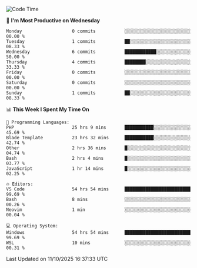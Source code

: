 <!--START_SECTION:waka-->
![Code Time](http://img.shields.io/badge/Code%20Time-6%2C101%20hrs%2052%20mins-blue)

📅 **I'm Most Productive on Wednesday** 

```text
Monday                   0 commits           ░░░░░░░░░░░░░░░░░░░░░░░░░   00.00 % 
Tuesday                  1 commits           ██░░░░░░░░░░░░░░░░░░░░░░░   08.33 % 
Wednesday                6 commits           ████████████░░░░░░░░░░░░░   50.00 % 
Thursday                 4 commits           ████████░░░░░░░░░░░░░░░░░   33.33 % 
Friday                   0 commits           ░░░░░░░░░░░░░░░░░░░░░░░░░   00.00 % 
Saturday                 0 commits           ░░░░░░░░░░░░░░░░░░░░░░░░░   00.00 % 
Sunday                   1 commits           ██░░░░░░░░░░░░░░░░░░░░░░░   08.33 % 
```


📊 **This Week I Spent My Time On** 

```text
💬 Programming Languages: 
PHP                      25 hrs 9 mins       ███████████░░░░░░░░░░░░░░   45.69 % 
Blade Template           23 hrs 32 mins      ███████████░░░░░░░░░░░░░░   42.74 % 
Other                    2 hrs 36 mins       █░░░░░░░░░░░░░░░░░░░░░░░░   04.74 % 
Bash                     2 hrs 4 mins        █░░░░░░░░░░░░░░░░░░░░░░░░   03.77 % 
JavaScript               1 hr 14 mins        █░░░░░░░░░░░░░░░░░░░░░░░░   02.25 % 

🔥 Editors: 
VS Code                  54 hrs 54 mins      █████████████████████████   99.69 % 
Bash                     8 mins              ░░░░░░░░░░░░░░░░░░░░░░░░░   00.26 % 
Neovim                   1 min               ░░░░░░░░░░░░░░░░░░░░░░░░░   00.04 % 

💻 Operating System: 
Windows                  54 hrs 54 mins      █████████████████████████   99.69 % 
WSL                      10 mins             ░░░░░░░░░░░░░░░░░░░░░░░░░   00.31 % 
```


 Last Updated on 11/10/2025 16:37:33 UTC
<!--END_SECTION:waka-->
